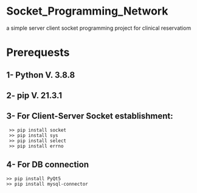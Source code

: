 # Socket_Programming_Network
a simple server client socket programming project for clinical reservatiom
# Prerequests
## 1- Python V. 3.8.8  <br/>
## 2- pip V. 21.3.1 <br/>
## 3- For Client-Server Socket establishment:
```
 >> pip install socket
 >> pip install sys
 >> pip install select
 >> pip install errno
``` 
## 4- For DB connection
```
>> pip install PyQt5
>> pip install mysql-connector 
```
